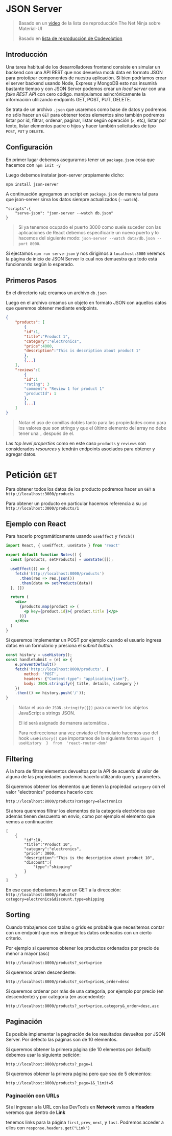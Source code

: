 # JSON Server

> Basado en un [video](https://www.youtube.com/watch?v=MnIEJMgvuvc) de la lista de reproducción The Net Ninja sobre Material-UI
>
> Basado en [lista de reproducción de Codevolution](https://youtu.be/_1kNqAybxW0?list=RDCMUC80PWRj_ZU8Zu0HSMNVwKWw)

## Introducción

Una tarea habitual de los desarrolladores frontend consiste en simular un backend con una API REST que nos devuelva mock data en formato JSON para prototipar componentes de nuestra aplicación.
Si bien podríamos crear el server backend usando Node, Express y MongoDB esto nos insumirá bastante tiempo y con JSON Server podemos crear un *local server* con una *fake REST API* con cero código. manipulamos asincrónicamente la información utilizando endpoints GET, POST, PUT, DELETE.

Se trata de un archivo `.json` que usaremos como base de datos y podremos no sólo hacer un `GET` para obtener todos elementos sino también podremos listar por id, filtrar, ordenar, paginar, listar según operación (`>`, etc), listar por texto, listar elementos padre o hijos y hacer también solicitudes de tipo `POST`, `PUT` y `DELETE`. 

## Configuración

En primer lugar debemos asegurarnos tener un `package.json`  cosa que hacemos con `npm init -y`

Luego debemos instalar json-server propiamente dicho:

```bash
npm install json-server
```

A continuación agregamos un script en `package.json` de manera tal para que json-server sirva los datos siempre actualizados (`--watch`).

```
"scripts":{
	"serve-json": "json-server --watch db.json"
}
```

> Si ya tenemos ocupado el puerto 3000 como suele suceder con las aplicaciones de React debemos especificarle un nuevo puerto y lo hacemos del siguiente modo: `json-server --watch data/db.json --port 8000`.

Si ejectamos `npm run serve-json` y nos dirigimos a `localhost:3000` veremos la página de inicio de JSON Server lo cual nos demuestra que todo está funcionando según lo esperado.



## Primeros Pasos

En el directorio raíz creamos un archivo `db.json`

Luego en el archivo creamos un objeto en formato JSON con aquellos datos que queremos obtener mediante endpoints.



```json
{
	"products": [
		{
		"id":1,
		"title":"Product 1",
		"category":"electronics",
		"price":4000,
        "description":"This is description about product 1"
		},
		{...}
	],
    "reviews":[
    	{
        "id":1
        "rating": 3
        "comment": "Review 1 for product 1"
        "productId": 1
        },
        {...}
    ]
}
```

> Notar el uso de comillas dobles tanto para las propiedades como para los valores que son strings y que el último elemento del array no debe tener una `,` después de el.




Las *top level properties* como en este caso `products` y `reviews` son considerados *resources* y tendrán endpoints asociados para obtener y agregar datos. 



# Petición `GET`

Para obtener todos los datos de los producto podremos hacer un `GET` a `http://localhost:3000/products`

Para obtener un producto en particular hacemos referencia a su `id` `http://localhost:3000/products/1`



## Ejemplo con React

Para hacerlo programáticamente usando `useEffect` y `fetch()`

```jsx
import React, { useEffect, useState } from 'react'

export default function Notes() {
  const [products, setProducts] = useState([]);

  useEffect(() => {
    fetch('http://localhost:8000/products')
      .then(res => res.json())
      .then(data => setProducts(data))
  }, [])

  return (
    <div>
      {products.map(product => (
        <p key={product.id}>{ product.title }</p>
      ))}
    </div>
  )
}
```

Si queremos implementar un POST por ejemplo cuando el usuario ingresa datos en un formulario y presiona el *submit button*. 

```jsx
const history = useHistory();
const handleSubmit = (e) => {
	e.preventDefault()
	fetch('http://localhost:8000/products', {
		method: 'POST',
		headers: {"Content-type": "application/json"},
		body: JSON.stringify({ title, details, category })
	})
	.then(() => history.push('/'));
}
```

> Notar el uso de `JSON.stringify({})` para convertir los objetos JavaScript a strings JSON.
>
> El id será asignado de manera automática .
>
> Para redireccionar una vez enviado el formulario hacemos uso del hook `useHistory()` que importamos de la siguiente forma `import  {  useHistory  }  from  'react-router-dom'`



## Filtering

A la hora de filtrar elementos devueltos por la API de acuerdo al valor de alguna de las propiedades podemos hacerlo utilizando query parameters. 

Si queremos obtener los elementos que tienen la propiedad `category`  con el valor "electronics" podemos hacerlo con:

`http://localhost:8000/products?category=electronics`



Si ahora queremos filtrar los elementos de la categoría electrónica que además tienen descuento en envío, como por ejemplo el elemento que vemos a continuación:

```
[
	{
		"id":10,
		"title":"Product 10",
		"category":"electronics",
		"price": 3000,
		"description":"This is the description about product 10",
		"discount":{
			"type":"shipping"
		}
	}
]
```

En ese caso deberíamos hacer un GET a la direccción: `http://localhost:8000/products?category=electronics&discount.type=shipping`



## Sorting

Cuando trabajemos con tablas o grids es probable que necesitemos contar con un endpoint que nos entregue los datos ordenados con un cierto criterio.

Por ejemplo si queremos obtener los productos ordenados por precio de menor a mayor (asc)

```
http://localhost:8000/products?_sort=price
```

Si queremos orden descendente:

```
http://localhost:8000/products?_sort=price&_order=desc
```

Si queremos ordenar por más de una categoria, por ejemplo por precio (en descendente) y por categoria (en ascendente):

```
http://localhost:8000/products?_sort=price,category&_order=desc,asc
```



## Paginación

Es posible implementar la paginación de los resultados devueltos por JSON Server. Por defecto las páginas son de 10 elementos.

Si queremos obtener la primera página (de 10 elementos por default) debemos usar la siguiente petición:

```
http://localhost:8000/products?_page=1
```

Si queremos obtener la primera página pero que sea de 5 elementos:

```
http://localhost:8000/products?_page=1&_limit=5
```



### Paginación con URLs

Si al ingresar a la URL con las DevTools en **Network** vamos a **Headers**  veremos que dentro de **Link**

tenemos links para la página `first`, `prev`, `next`, y `last`. Podremos acceder a ellos con `response.headers.get("Link")`
